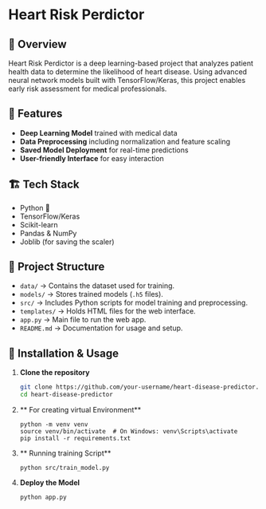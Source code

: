 # Heart Risk Perdictor

## 📌 Overview
Heart Risk Perdictor is a deep learning-based project that analyzes patient health data to determine the likelihood of heart disease. Using advanced neural network models built with TensorFlow/Keras, this project enables early risk assessment for medical professionals.

## 🚀 Features
- **Deep Learning Model** trained with medical data
- **Data Preprocessing** including normalization and feature scaling
- **Saved Model Deployment** for real-time predictions
- **User-friendly Interface** for easy interaction

## 🏗 Tech Stack
- Python 🐍
- TensorFlow/Keras
- Scikit-learn
- Pandas & NumPy
- Joblib (for saving the scaler)

## 📂 Project Structure

- `data/` → Contains the dataset used for training.
- `models/` → Stores trained models (`.h5` files).
- `src/` → Includes Python scripts for model training and preprocessing.
- `templates/` → Holds HTML files for the web interface.
- `app.py` → Main file to run the web app.
- `README.md` → Documentation for usage and setup.

## 🔧 Installation & Usage
1. **Clone the repository**
   ```bash
   git clone https://github.com/your-username/heart-disease-predictor.git
   cd heart-disease-predictor
2. ** For creating virtual Environment**
   
       python -m venv venv
       source venv/bin/activate  # On Windows: venv\Scripts\activate
       pip install -r requirements.txt

4. ** Running training Script**

       python src/train_model.py

5. **Deploy the Model**

       python app.py
